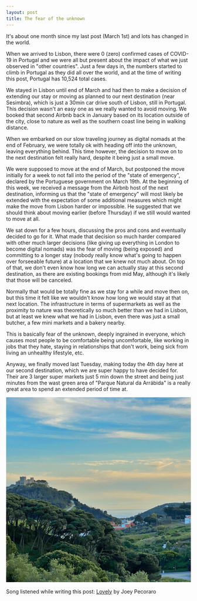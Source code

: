 ```yaml
---
layout: post
title: The fear of the unknown
---
```


It's about one month since my last post (March 1st) and lots has changed in the world.

When we arrived to Lisbon, there were 0 (zero) confirmed cases of COVID-19 in Portugal and we were all but present about the impact of what we just observed in "other countries". Just a few days in, the numbers started to climb in Portugal as they did all over the world, and at the time of writing this post, Portugal has 10,524 total cases.

We stayed in Lisbon until end of March and had then to make a decision of extending our stay or moving as planned to our next destination (near Sesimbra), which is just a 30min car drive south of Lisbon, still in Portugal. This decision wasn't an easy one as we really wanted to avoid moving. We booked that second Airbnb back in January based on its location outside of the city, close to nature as well as the southern coast line being in walking distance.

When we embarked on our slow traveling journey as digital nomads at the end of February, we were totally ok with heading off into the unknown, leaving everything behind. This time however, the decision to move on to the next destination felt really hard, despite it being just a small move.

We were supposed to move at the end of March, but postponed the move initially for a week to not fall into the period of the "state of emergency", declared by the Portuguese government on March 19th. At the beginning of this week, we received a message from the Airbnb host of the next destination, informing us that the "state of emergency" will most likely be extended with the expectation of some additional measures which might make the move from Lisbon harder or impossible. He suggested that we should think about moving earlier (before Thursday) if we still would wanted to move at all.

We sat down for a few hours, discussing the pros and cons and eventually decided to go for it. What made that decision so much harder compared with other much larger decisions (like giving up everything in London to become digital nomads) was the fear of moving (being exposed) and committing to a longer stay (nobody really know what's going to happen over forseeable future) at a location that we knew not much about. On top of that, we don't even know how long we can actually stay at this second destination, as there are existing bookings from mid May, although it's likely that those will be canceled.

Normally that would be totally fine as we stay for a while and move then on, but this time it felt like we wouldn't know how long we would stay at that next location. The infrastructure in terms of supermarkets as well as the proximity to nature was theoretically so much better than we had in Lisbon, but at least we knew what we had in Lisbon, even there was just a small butcher, a few mini markets and a bakery nearby.

This is basically fear of the unknown, deeply ingrained in everyone, which causes most people to be comfortable being uncomfortable, like working in jobs that they hate, staying in relationships that don't work, being sick from living an unhealthy lifestyle, etc.

Anyway, we finally moved last Tuesday, making today the 4th day here at our second destination, which we are super happy to have decided for. Their are 3 larger super markets just 5 min down the street and being just minutes from the wast green area of "Parque Natural da Arrábida" is a really great area to spend an extended period of time at.

![](/assets/posts/2020-04-04-the-fear-of-the-unknown/portugal_sesimbra.png)

Song listened while writing this post: [Lovely](https://open.spotify.com/track/3tPZnys7q5euIWahFjvro7?si=DQu4XIfoQ4OS133eKKkrHw) by Joey Pecoraro